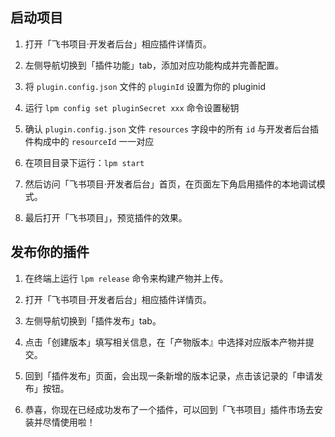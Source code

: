 ## 启动项目
1. 打开「飞书项目·开发者后台」相应插件详情页。

2. 左侧导航切换到「插件功能」tab，添加对应功能构成并完善配置。

3. 将 `plugin.config.json` 文件的 `pluginId` 设置为你的 pluginid

4. 运行 `lpm config set pluginSecret xxx` 命令设置秘钥

5. 确认 `plugin.config.json` 文件 `resources` 字段中的所有 `id` 与开发者后台插件构成中的 `resourceId` 一一对应

6. 在项目目录下运行：`lpm start`

7. 然后访问「飞书项目·开发者后台」首页，在页面左下角启用插件的本地调试模式。

8. 最后打开「飞书项目」，预览插件的效果。

## 发布你的插件
1. 在终端上运行 `lpm release` 命令来构建产物并上传。

2. 打开「飞书项目·开发者后台」相应插件详情页。

3. 左侧导航切换到「插件发布」tab。

4. 点击「创建版本」填写相关信息，在「产物版本』中选择对应版本产物并提交。

5. 回到「插件发布」页面，会出现一条新增的版本记录，点击该记录的「申请发布」按钮。

6. 恭喜，你现在已经成功发布了一个插件，可以回到「飞书项目」插件市场去安装并尽情使用啦！